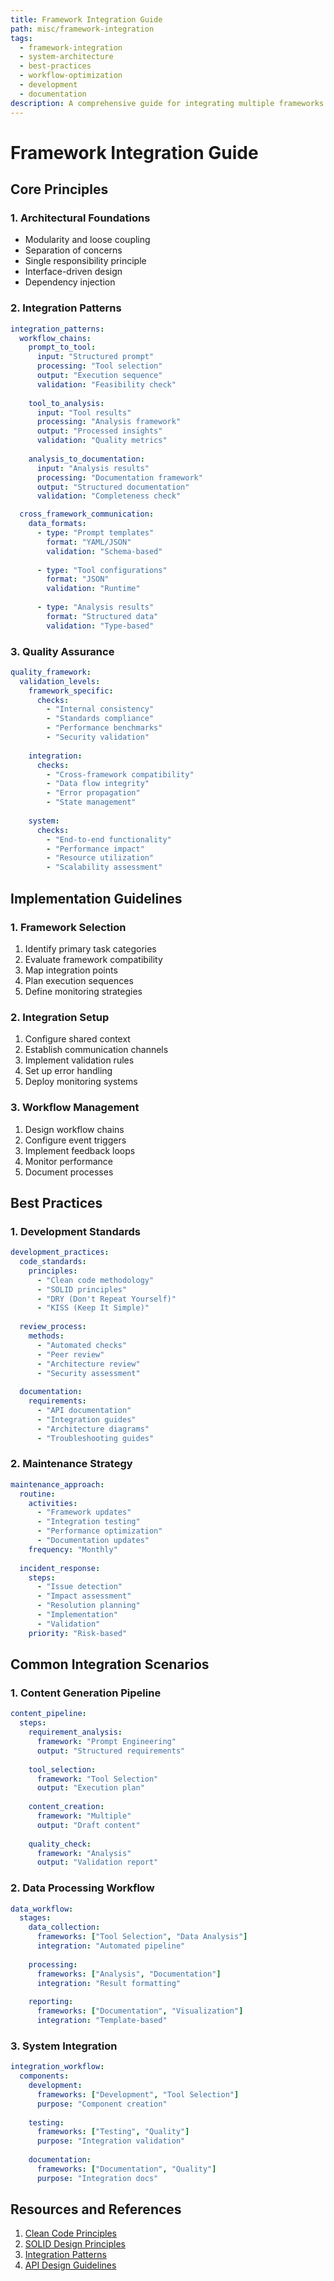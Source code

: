 ```yaml
---
title: Framework Integration Guide
path: misc/framework-integration
tags:
  - framework-integration
  - system-architecture
  - best-practices
  - workflow-optimization
  - development
  - documentation
description: A comprehensive guide for integrating multiple frameworks and systems while ensuring seamless operation, maintainability, and optimal performance.
---
```


# Framework Integration Guide

## Core Principles

### 1. Architectural Foundations
- Modularity and loose coupling
- Separation of concerns
- Single responsibility principle
- Interface-driven design
- Dependency injection

### 2. Integration Patterns
```yaml
integration_patterns:
  workflow_chains:
    prompt_to_tool:
      input: "Structured prompt"
      processing: "Tool selection"
      output: "Execution sequence"
      validation: "Feasibility check"
    
    tool_to_analysis:
      input: "Tool results"
      processing: "Analysis framework"
      output: "Processed insights"
      validation: "Quality metrics"
    
    analysis_to_documentation:
      input: "Analysis results"
      processing: "Documentation framework"
      output: "Structured documentation"
      validation: "Completeness check"

  cross_framework_communication:
    data_formats:
      - type: "Prompt templates"
        format: "YAML/JSON"
        validation: "Schema-based"
      
      - type: "Tool configurations"
        format: "JSON"
        validation: "Runtime"
      
      - type: "Analysis results"
        format: "Structured data"
        validation: "Type-based"
```

### 3. Quality Assurance
```yaml
quality_framework:
  validation_levels:
    framework_specific:
      checks:
        - "Internal consistency"
        - "Standards compliance"
        - "Performance benchmarks"
        - "Security validation"
    
    integration:
      checks:
        - "Cross-framework compatibility"
        - "Data flow integrity"
        - "Error propagation"
        - "State management"
    
    system:
      checks:
        - "End-to-end functionality"
        - "Performance impact"
        - "Resource utilization"
        - "Scalability assessment"
```

## Implementation Guidelines

### 1. Framework Selection
1. Identify primary task categories
2. Evaluate framework compatibility
3. Map integration points
4. Plan execution sequences
5. Define monitoring strategies

### 2. Integration Setup
1. Configure shared context
2. Establish communication channels
3. Implement validation rules
4. Set up error handling
5. Deploy monitoring systems

### 3. Workflow Management
1. Design workflow chains
2. Configure event triggers
3. Implement feedback loops
4. Monitor performance
5. Document processes

## Best Practices

### 1. Development Standards
```yaml
development_practices:
  code_standards:
    principles:
      - "Clean code methodology"
      - "SOLID principles"
      - "DRY (Don't Repeat Yourself)"
      - "KISS (Keep It Simple)"
    
  review_process:
    methods:
      - "Automated checks"
      - "Peer review"
      - "Architecture review"
      - "Security assessment"
    
  documentation:
    requirements:
      - "API documentation"
      - "Integration guides"
      - "Architecture diagrams"
      - "Troubleshooting guides"
```

### 2. Maintenance Strategy
```yaml
maintenance_approach:
  routine:
    activities:
      - "Framework updates"
      - "Integration testing"
      - "Performance optimization"
      - "Documentation updates"
    frequency: "Monthly"
    
  incident_response:
    steps:
      - "Issue detection"
      - "Impact assessment"
      - "Resolution planning"
      - "Implementation"
      - "Validation"
    priority: "Risk-based"
```

## Common Integration Scenarios

### 1. Content Generation Pipeline
```yaml
content_pipeline:
  steps:
    requirement_analysis:
      framework: "Prompt Engineering"
      output: "Structured requirements"
    
    tool_selection:
      framework: "Tool Selection"
      output: "Execution plan"
    
    content_creation:
      framework: "Multiple"
      output: "Draft content"
    
    quality_check:
      framework: "Analysis"
      output: "Validation report"
```

### 2. Data Processing Workflow
```yaml
data_workflow:
  stages:
    data_collection:
      frameworks: ["Tool Selection", "Data Analysis"]
      integration: "Automated pipeline"
    
    processing:
      frameworks: ["Analysis", "Documentation"]
      integration: "Result formatting"
    
    reporting:
      frameworks: ["Documentation", "Visualization"]
      integration: "Template-based"
```

### 3. System Integration
```yaml
integration_workflow:
  components:
    development:
      frameworks: ["Development", "Tool Selection"]
      purpose: "Component creation"
    
    testing:
      frameworks: ["Testing", "Quality"]
      purpose: "Integration validation"
    
    documentation:
      frameworks: ["Documentation", "Quality"]
      purpose: "Integration docs"
```

## Resources and References
1. [Clean Code Principles](https://www.cleancodeconcepts.com)
2. [SOLID Design Principles](https://www.solidprinciples.com)
3. [Integration Patterns](https://www.enterpriseintegrationpatterns.com)
4. [API Design Guidelines](https://apiguide.readthedocs.io) 